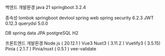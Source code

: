 백엔드 개발환경
java 21
springboot 3.2.4

종속성
lombok
springboot devtool
spring web
spring security 6.2.3
JWT 0.12.3
querydsl 5.0.0

DB
spring data JPA
postgreSQL
H2

프론트엔드 개발환경
Node.js ( 20.12.1 )
Vue3
Nuxt3 ( 3.11.2 )
Vuetify3 ( 3.5.15)
Pinia ( 2.1.7 )
Pinia/nuxt ( 0.5.1 )
vee-validate
